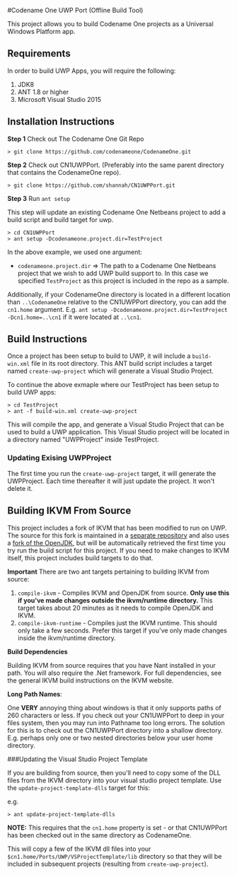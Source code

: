 #Codename One UWP Port (Offline Build Tool)

This project allows you to build Codename One projects as a Universal Windows Platform app.

## Requirements

In order to build UWP Apps, you will require the following:

1. JDK8
2. ANT 1.8 or higher
3. Microsoft Visual Studio 2015

## Installation Instructions

**Step 1**  Check out The Codename One Git Repo

~~~~
> git clone https://github.com/codenameone/CodenameOne.git
~~~~

**Step 2** Check out CN1UWPPort.  (Preferably into the same parent directory that contains the CodenameOne repo).

~~~~
> git clone https://github.com/shannah/CN1UWPPort.git
~~~~

**Step 3** Run `ant setup`

This step will update an existing Codename One Netbeans project to add a build script and build target for uwp.

~~~~
> cd CN1UWPPort
> ant setup -Dcodenameone.project.dir=TestProject
~~~~

In the above example, we used one argument:

* `codenameone.project.dir` => The path to a Codename One Netbeans project that we wish to add UWP build support to.  In this case we specified `TestProject` as this project is included in the repo as a sample.

Additionally, if your CodenameOne directory is located in a different location than `..\CodenameOne` relative to the CN1UWPPort directory, you can add the `cn1.home` argument. E.g. `ant setup -Dcodenameone.project.dir=TestProject -Dcn1.home=..\cn1` if it were located at `..\cn1`.

## Build Instructions

Once a project has been setup to build to UWP, it will include a `build-win.xml` file in its root directory.  This ANT build script includes 
a target named `create-uwp-project` which will generate a Visual Studio Project.

To continue the above exmaple where our TestProject has been setup to build UWP apps:

~~~~
> cd TestProject
> ant -f build-win.xml create-uwp-project
~~~~

This will compile the app, and generate a Visual Studio Project that can be used to build a UWP application.  This Visual Studio project will be 
located in a directory named "UWPProject" inside TestProject.

### Updating Exising UWPProject

The first time you run the `create-uwp-project` target, it will generate the UWPProject.  Each time thereafter it will just update the project.  It won't delete it.

## Building IKVM From Source

This project includes a fork of IKVM that has been modified to run on UWP.  The source for this fork is maintained in a [separate repository](https://github.com/shannah/cn1-ikvm-uwp) and also uses a [fork of the OpenJDK](https://github.com/shannah/cn1-ikvm-openjdk-8-b132), but will be automatically retrieved the first time you try run the build script for this project.  If you need to make changes to IKVM itself, this project includes build targets to do that.  

**Important** There are two ant targets pertaining to building IKVM from source:

1. `compile-ikvm` - Compiles IKVM and OpenJDK from source.  **Only use this if you've made changes outside the ikvm/runtime directory.**  This target takes about 20 minutes as it needs to compile OpenJDK and IKVM.
2. `compile-ikvm-runtime` - Compiles just the IKVM runtime.  This should only take a few seconds.  Prefer this target if you've only made changes inside the ikvm/runtime directory.

**Build Dependencies**

Building IKVM from source requires that you have Nant installed in your path.  You will also require the .Net framework.  For full dependencies, see the general IKVM build instructions on the IKVM website.

**Long Path Names**:

One **VERY** annoying thing about windows is that it only supports paths of 260 characters or less.  If you check out your CN1UWPPort to deep in your files system, then you may run into Pathname too long errors.  The solution for this is to check out the CN1UWPPort directory into a shallow directory.  E.g. perhaps only one or two nested directories below your user home directory.

###Updating the Visual Studio Project Template

If you are building from source, then you'll need to copy some of the DLL files from the IKVM directory into your visual studio project template.  Use the `update-project-template-dlls` target for this:

e.g.

~~~~
> ant update-project-template-dlls
~~~~

**NOTE:** This requires that the `cn1.home` property is set - or that CN1UWPPort has been checked out in the same directory as CodenameOne.

This will copy a few of the IKVM dll files into your `$cn1.home/Ports/UWP/VSProjectTemplate/lib` directory so that they will be included in subsequent projects (resulting from `create-uwp-project`).

 
